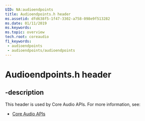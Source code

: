 ```yaml
---
UID: NA:audioendpoints
title: Audioendpoints.h header
ms.assetid: dfd638f5-1f47-3302-a758-098e9f513282
ms.date: 01/11/2019
ms.keywords: 
ms.topic: overview
tech.root: coreaudio
f1_keywords:
 - audioendpoints
 - audioendpoints/audioendpoints
---
```


# Audioendpoints.h header


## -description

This header is used by Core Audio APIs. For more information, see:

- [Core Audio APIs](../_coreaudio/index.md)

